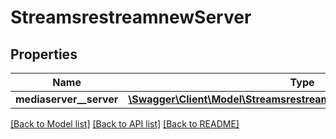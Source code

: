 # StreamsrestreamnewServer

## Properties
Name | Type | Description | Notes
------------ | ------------- | ------------- | -------------
**mediaserver__server** | [**\Swagger\Client\Model\StreamsrestreamnewServerMediaserverserver**](StreamsrestreamnewServerMediaserverserver.md) |  | [optional] 

[[Back to Model list]](../README.md#documentation-for-models) [[Back to API list]](../README.md#documentation-for-api-endpoints) [[Back to README]](../README.md)

